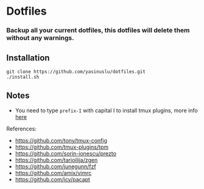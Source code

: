 # Dotfiles

### Backup all your current dotfiles, this dotfiles will delete them without any warnings.

## Installation
```
git clone https://github.com/yasinuslu/dotfiles.git
./install.sh
```

## Notes
- You need to type `prefix-I` with capital I to install tmux plugins, more info [here](https://github.com/tmux-plugins/tpm)


References:
- https://github.com/tony/tmux-config
- https://github.com/tmux-plugins/tpm
- https://github.com/sorin-ionescu/prezto
- https://github.com/tarjoilija/zgen
- https://github.com/junegunn/fzf
- https://github.com/amix/vimrc
- https://github.com/icy/pacapt
